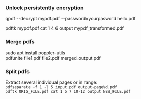 ### Unlock persistently encryption  
qpdf --decrypt mypdf.pdf --password=yourpasword hello.pdf


pdftk mypdf.pdf cat 1 4 6 output mypdf_transformed.pdf 

### Merge pdfs

sudo apt install poppler-utils  
pdfunite file1.pdf file2.pdf merged_output.pdf


### Split pdfs
Extract several individual pages or in range:  
```pdfseparate -f 1 -l 5 input.pdf output-page%d.pdf```  
```pdftk ORIG_FILE.pdf cat 1 5 7 10-12 output NEW_FILE.pdf```
